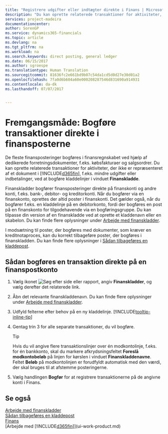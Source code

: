 ```yaml
---
title: "Registrere udgifter eller indtægter direkte i Finans | Microsoft Docs"
description: "Du kan oprette relaterede transaktioner for aktiviteter, der ikke er repræsenteret af et dokument, f.eks. mindre udgifter eller indbetalinger, ved at bogføre kladdelinjer i vinduet Finanskladde."
services: project-madeira
documentationcenter: 
author: SorenGP
ms.service: dynamics365-financials
ms.topic: article
ms.devlang: na
ms.tgt_pltfrm: na
ms.workload: na
ms.search.keywords: direct posting, general ledger
ms.date: 06/15/2017
ms.author: sgroespe
ms.translationtype: Human Translation
ms.sourcegitcommit: 81636fc2e661bd9b07c54da1cd5d0d27e30d01a2
ms.openlocfilehash: 7fa0d6b604a60e000208287546d831690a914931
ms.contentlocale: da-dk
ms.lasthandoff: 07/07/2017


---
```

# <a name="how-to-post-transactions-directly-to-the-general-ledger"></a>Fremgangsmåde: Bogføre transaktioner direkte i finansposterne
De fleste finansposteringer bogføres i finansregnskabet ved hjælp af dedikerede forretningsdokumenter, f.eks. købsfakturaer og salgsordrer. Du kan oprette relaterede transaktioner for aktiviteter, der ikke er repræsenteret af et dokument i [!INCLUDE[d365fin](includes/d365fin_md.md)], f.eks. mindre udgifter eller indbetalinger, ved at bogføre kladdelinjer i vinduet **Finanskladde**.

Finanskladder bogfører finansposteringer direkte på finanskonti og andre konti, f.eks. bank-, debitor- og kreditorkonti. Når du bogfører via en finanskonto, oprettes der altid poster i finanskonti. Det gælder også, når du bogfører f.eks. en kladdelinje på en debitorkonto, fordi der bogføres en post på en finanskonto for tilgodehavende via en bogføringsgruppe. Du kan tilpasse din version af en finanskladde ved at oprette et kladdenavn eller en skabelon. Du kan finde flere oplysninger under [Arbejde med finanskladder](ui-work-general-journals.md).

I modsætning til poster, der bogføres med dokumenter, som kræver en kreditnotaproces, kan du korrekt tilbageføre poster, der bogføres i finanskladden. Du kan finde flere oplysninger i [Sådan tilbageføres en kladdepost](finance-how-reverse-journal-posting.md).

## <a name="to-post-a-transaction-directly-to-a-general-ledger-account"></a>Sådan bogføres en transaktion direkte på en finanspostkonto
1. Vælg ikonet ![Søg efter side eller rapport](media/ui-search/search_small.png "Ikonet Søg efter side eller rapport"), angiv **Finanskladder**, og vælg derefter det relaterede link.
2. Åbn det relevante finanskladdenavn. Du kan finde flere oplysninger under [Arbejde med finanskladder](ui-work-general-journals.md).
3. Udfyld felterne efter behov på en ny kladdelinje. [!INCLUDE[tooltip-inline-tip](includes/tooltip-inline-tip_md.md)]    
4. Gentag trin 3 for alle separate transaktioner, du vil bogføre.

    > [!TIP]  
    > Hvis du vil angive flere transaktionslinjer over én modkontolinje, f.eks. for én bankkonto, skal du markere afkrydsningsfeltet **Foreslå modkontobeløb** på linjen for kørslen i vinduet **Finanskladdenavne**. Feltet **Beløb** på modkontolinjen er forudfyldt automatisk med den værdi, der skal bruges til at afstemme posteringerne.
5. Vælg handlingen **Bogfør** for at registrere transaktionerne på de angivne konti i Finans.

## <a name="see-also"></a>Se også
[Arbejde med finanskladder](ui-work-general-journals.md)  
[Sådan tilbageføres en kladdepost](finance-how-reverse-journal-posting.md)  
[Finans](finance.md)  
[Arbejde med [!INCLUDE[d365fin](includes/d365fin_md.md)]](ui-work-product.md)  


